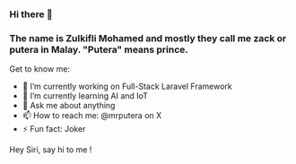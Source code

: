 ### Hi there 👋
### The name is Zulkifli Mohamed and mostly they call me zack or putera in Malay. "Putera" means prince.

Get to know me:

- 🔭 I’m currently working on Full-Stack Laravel Framework
- 🌱 I’m currently learning AI and IoT
- 💬 Ask me about anything
- 📫 How to reach me: @mrputera on X
- ⚡ Fun fact: Joker

Hey Siri, say hi to me !

